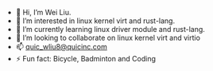 - 👋 Hi, I’m Wei Liu.
- 👀 I’m interested in linux kernel virt and rust-lang.
- 🌱 I’m currently learning linux driver module and rust-lang.
- 💞️ I’m looking to collaborate on linux kernel virt and virtio
- 📫 quic_wliu8@quicinc.com
- ⚡ Fun fact: Bicycle, Badminton and Coding

<!---
Q-LiuWei/Q-LiuWei is a ✨ special ✨ repository because its `README.md` (this file) appears on your GitHub profile.
You can click the Preview link to take a look at your changes.
--->
